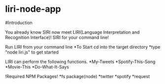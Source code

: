 # liri-node-app

#Introduction

You already know SIRI now meet LIRI(Language Interpretation and Recognition Interface)! SIRI for your command line!

Run LIRI from your command line 
    *To Start cd into the target directory
    *type "node liri.js" to get started

LIRI can perform the following functions. 
    *My-Tweets
    *Spotify-This-Song
    *Movie-This
    *Do-What-It-Says

!Required NPM Packages!
    *fs package(node)
    *twitter
    *spotify
    *request

